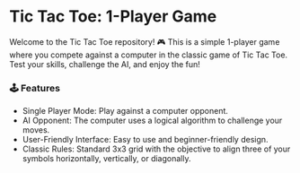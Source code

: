 # Tic Tac Toe: 1-Player Game

Welcome to the Tic Tac Toe repository! 🎮 This is a simple 1-player game where you compete against a computer in the classic game of Tic Tac Toe. Test your skills, challenge the AI, and enjoy the fun!

### 🕹️ Features

- Single Player Mode: Play against a computer opponent.
- AI Opponent: The computer uses a logical algorithm to challenge your moves.
- User-Friendly Interface: Easy to use and beginner-friendly design.
- Classic Rules: Standard 3x3 grid with the objective to align three of your symbols horizontally, vertically, or diagonally.
